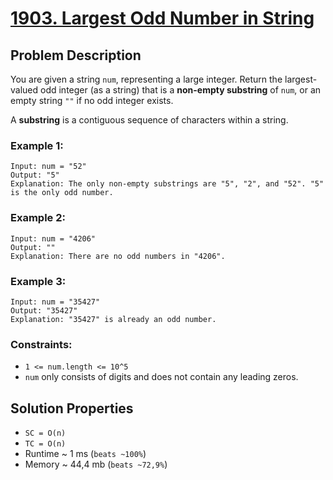 # [1903. Largest Odd Number in String](https://leetcode.com/problems/largest-odd-number-in-string/description)

## Problem Description

You are given a string `num`, representing a large integer. Return the largest-valued odd integer (as a string) that is a **non-empty substring** of `num`, or an empty string `""` if no odd integer exists.

A **substring** is a contiguous sequence of characters within a string.


### Example 1:
```
Input: num = "52"
Output: "5"
Explanation: The only non-empty substrings are "5", "2", and "52". "5" is the only odd number.
```
### Example 2:
```
Input: num = "4206"
Output: ""
Explanation: There are no odd numbers in "4206".
```
### Example 3:
```
Input: num = "35427"
Output: "35427"
Explanation: "35427" is already an odd number.
```

### Constraints:

* `1 <= num.length <= 10^5`
* `num` only consists of digits and does not contain any leading zeros.


## Solution Properties

* `SC = O(n)`
* `TC = O(n)`
* Runtime ~ 1 ms (`beats ~100%`)
* Memory ~ 44,4 mb (`beats ~72,9%`)
